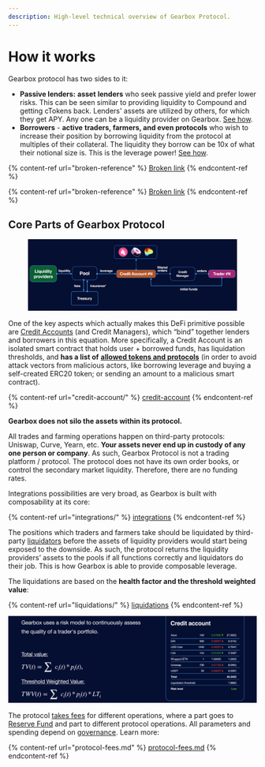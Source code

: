 ```yaml
---
description: High-level technical overview of Gearbox Protocol.
---
```


# How it works

Gearbox protocol has two sides to it:

* **Passive lenders:** **asset** **lenders** who seek passive yield and prefer lower risks. This can be seen similar to providing liquidity to Compound and getting cTokens back. Lenders' assets are utilized by others, for which they get APY. Any one can be a liquidity provider on Gearbox. [See how](../lending-market/manage-liquidity.md).
* **Borrowers** - **active** **traders, farmers, and even protocols** who wish to increase their position by borrowing liquidity from the protocol at multiples of their collateral. The liquidity they borrow can be 10x of what their notional size is. This is the leverage power! [See how](../traders-and-farmers/strategies/).

{% content-ref url="broken-reference" %}
[Broken link](broken-reference)
{% endcontent-ref %}

{% content-ref url="broken-reference" %}
[Broken link](broken-reference)
{% endcontent-ref %}

## Core Parts of Gearbox Protocol

<figure><img src="../.gitbook/assets/Screenshot 2021-08-07 at 22.53.18.png" alt=""><figcaption></figcaption></figure>

One of the key aspects which actually makes this DeFi primitive possible are [Credit Accounts](credit-account/) (and Credit Managers), which “bind” together lenders and borrowers in this equation. More specifically, a Credit Account is an isolated smart contract that holds user + borrowed funds, has liquidation thresholds, and **has a list of** [**allowed tokens and protocols**](credit-account/#allowed-list-policy) (in order to avoid attack vectors from malicious actors, like borrowing leverage and buying a self-created ERC20 token; or sending an amount to a malicious smart contract).

{% content-ref url="credit-account/" %}
[credit-account](credit-account/)
{% endcontent-ref %}

**Gearbox does not silo the assets within its protocol.**&#x20;

All trades and farming operations happen on third-party protocols: Uniswap, Curve, Yearn, etc. **Your assets never end up in custody of any one person or company**. As such, Gearbox Protocol is not a trading platform / protocol. The protocol does not have its own order books, or control the secondary market liquidity. Therefore, there are no funding rates.

Integrations possibilities are very broad, as Gearbox is built with composability at its core:

{% content-ref url="integrations/" %}
[integrations](integrations/)
{% endcontent-ref %}

The positions which traders and farmers take should be liquidated by third-party [liquidators](liquidations/) before the assets of liquidity providers would start being exposed to the downside. As such, the protocol returns the liquidity providers’ assets to the pools if all functions correctly and liquidators do their job. This is how Gearbox is able to provide composable leverage.&#x20;

The liquidations are based on the **health factor and the threshold weighted value**:

{% content-ref url="liquidations/" %}
[liquidations](liquidations/)
{% endcontent-ref %}

![](<../.gitbook/assets/Screenshot 2021-08-07 at 22.49.59.png>)

The protocol [takes fees](protocol-fees.md) for different operations, where a part goes to [Reserve Fund](liquidations/insurance-fund.md) and part to different protocol operations. All parameters and spending depend on [governance](../governance/setup/). Learn more:

{% content-ref url="protocol-fees.md" %}
[protocol-fees.md](protocol-fees.md)
{% endcontent-ref %}
